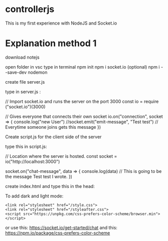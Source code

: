# controllerjs
 This is my first experience with NodeJS and Socket.io

# Explanation method 1

download notejs

open folder in vsc
type in terminal
npm init
npm i socket.io
(optional) npm i --save-dev nodemon

create file server.js

type in server.js :

// Import socket.io and runs the server on the port 3000
const io = require ("socket.io")(3000)

// Gives everyone that connects their own socket
io.on("connection", socket => {
    console.log("new User")
    //socket.emit("emit-message", "Test test") // Everytime someone joins gets this message
})


Create script.js for the client side of the server

type this in script.js:

// Location where the server is hosted.
const socket = io("http://localhost:3000")

socket.on("chat-message", data => {
    console.log(data) // This is going to be the message Test test I wrote.
})

create index.html and type this in the head:

  <!-- where the socket.io is working -->
  <script defer src="http://localhost:3000/socket.io/socket.io.js"></script>
  <script defer src="script.js"></script>

 To add dark and light mode:

  <!-- To transform light mode to dark mode -->
    <link rel="stylesheet" href="/style.css">
    <link rel="stylesheet" href="/styleafter.css">
    <script src="https://unpkg.com/css-prefers-color-scheme/browser.min"></script>

or use this: https://socket.io/get-started/chat
and this: https://npm.io/package/css-prefers-color-scheme
